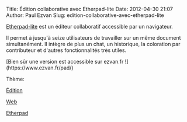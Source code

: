 Title: Édition collaborative avec Etherpad-lite
Date: 2012-04-30 21:07
Author: Paul Ezvan
Slug: edition-collaborative-avec-etherpad-lite

<div
class="field field-name-body field-type-text-with-summary field-label-hidden">

<div class="field-items">

<div class="field-item even">

[Etherpad-lite](https://github.com/Pita/etherpad-lite) est un éditeur
collaboratif accessible par un navigateur.

</p>
Il permet à jusqu'à seize utilisateurs de travailler sur un même
document simultanément. Il intègre de plus un chat, un historique, la
coloration par contributeur et d'autres fonctionnalités très utiles.

</p>
[Bien sûr une version est accessible sur ezvan.fr
!](https://www.ezvan.fr/pad/)

</p>
<p>

</div>

</div>

</div>

<div
class="field field-name-taxonomy-vocabulary-3 field-type-taxonomy-term-reference field-label-above">

<div class="field-label">

Thème: 

</div>

<div class="field-items">

<div class="field-item even">

[Édition](https://www.ezvan.fr/taxonomy/term/38)

</div>

<div class="field-item odd">

[Web](https://www.ezvan.fr/taxonomy/term/39)

</div>

<div class="field-item even">

[Etherpad](https://www.ezvan.fr/taxonomy/term/40)

</div>

</div>

</div>

</p>

